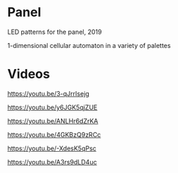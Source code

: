 # Panel

LED patterns for the panel, 2019

1-dimensional cellular automaton in a variety of palettes

# Videos

https://youtu.be/3-qJrrIsejg

https://youtu.be/y6JGK5qjZUE

https://youtu.be/ANLHr6dZrKA

https://youtu.be/4GKBzQ9zRCc

https://youtu.be/-XdesK5qPsc

https://youtu.be/A3rs9dLD4uc
